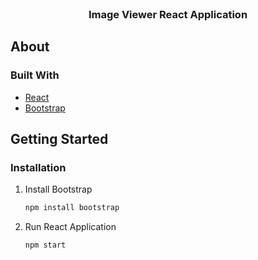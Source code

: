 <!-- PROJECT LOGO -->
<br />
<p align="center">
  <h3 align="center">Image Viewer React Application</h3>
</p>

<!-- ABOUT THE PROJECT -->
## About

### Built With

* [React](https://react.dev/)
* [Bootstrap](https://getbootstrap.com/)


<!-- GETTING STARTED -->
## Getting Started

### Installation

1. Install Bootstrap 

   ```sh
   npm install bootstrap
   ```
2. Run React Application
   ```sh
   npm start
   ```
